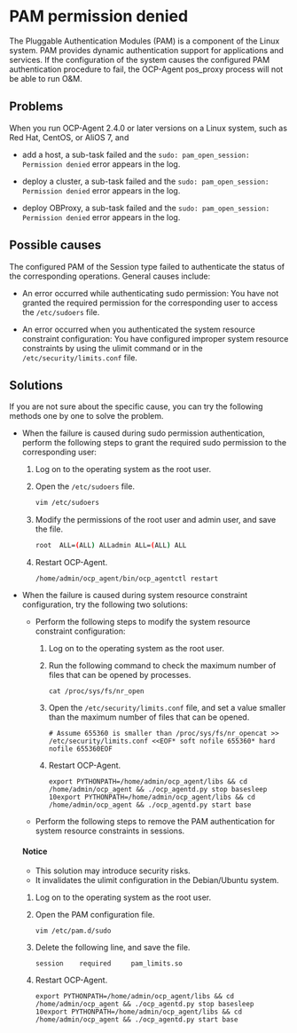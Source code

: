 # PAM permission denied

The Pluggable Authentication Modules (PAM) is a component of the Linux system. PAM provides dynamic authentication support for applications and services. If the configuration of the system causes the configured PAM authentication procedure to fail, the OCP-Agent pos_proxy process will not be able to run O&M.

## Problems

When you run OCP-Agent 2.4.0 or later versions on a Linux system, such as Red Hat, CentOS, or AliOS 7, and

* add a host, a sub-task failed and the `sudo: pam_open_session: Permission denied` error appears in the log.

* deploy a cluster, a sub-task failed and the `sudo: pam_open_session: Permission denied` error appears in the log.

* deploy OBProxy, a sub-task failed and the `sudo: pam_open_session: Permission denied` error appears in the log.

## Possible causes

The configured PAM of the Session type failed to authenticate the status of the corresponding operations. General causes include:

* An error occurred while authenticating sudo permission: You have not granted the required permission for the corresponding user to access the `/etc/sudoers` file.

* An error occurred when you authenticated the system resource constraint configuration: You have configured improper system resource constraints by using the ulimit command or in the `/etc/security/limits.conf` file.

## Solutions

If you are not sure about the specific cause, you can try the following methods one by one to solve the problem.

* When the failure is caused during sudo permission authentication, perform the following steps to grant the required sudo permission to the corresponding user:

  1. Log on to the operating system as the root user.

  2. Open the `/etc/sudoers` file.

     ```bash
     vim /etc/sudoers
     ```

  3. Modify the permissions of the root user and admin user, and save the file.

     ```bash
     root  ALL=(ALL) ALLadmin ALL=(ALL) ALL
     ```

  4. Restart OCP-Agent.

     ```shell
     /home/admin/ocp_agent/bin/ocp_agentctl restart
     ```

* When the failure is caused during system resource constraint configuration, try the following two solutions:

  * Perform the following steps to modify the system resource constraint configuration:

    1. Log on to the operating system as the root user.

    2. Run the following command to check the maximum number of files that can be opened by processes.

       ```shell
       cat /proc/sys/fs/nr_open
       ```

    3. Open the `/etc/security/limits.conf` file, and set a value smaller than the maximum number of files that can be opened.

       ```shell
       # Assume 655360 is smaller than /proc/sys/fs/nr_opencat >> /etc/security/limits.conf <<EOF* soft nofile 655360* hard nofile 655360EOF
       ```

    4. Restart OCP-Agent.

       ```shell
       export PYTHONPATH=/home/admin/ocp_agent/libs && cd /home/admin/ocp_agent && ./ocp_agentd.py stop basesleep 10export PYTHONPATH=/home/admin/ocp_agent/libs && cd /home/admin/ocp_agent && ./ocp_agentd.py start base
       ```

  * Perform the following steps to remove the PAM authentication for system resource constraints in sessions.

  <main id="notice" type='notice'>
    <h4>Notice</h4>
    <ul>
    <li>This solution may introduce security risks.</li>
    <li>It invalidates the ulimit configuration in the Debian/Ubuntu system.</li>
    </ul>
  </main>

    1. Log on to the operating system as the root user.

    2. Open the PAM configuration file.

       ```shell
       vim /etc/pam.d/sudo
       ```

    3. Delete the following line, and save the file.

       ```shell
       session    required     pam_limits.so
       ```

    4. Restart OCP-Agent.

       ```shell
       export PYTHONPATH=/home/admin/ocp_agent/libs && cd /home/admin/ocp_agent && ./ocp_agentd.py stop basesleep 10export PYTHONPATH=/home/admin/ocp_agent/libs && cd /home/admin/ocp_agent && ./ocp_agentd.py start base
       ```
